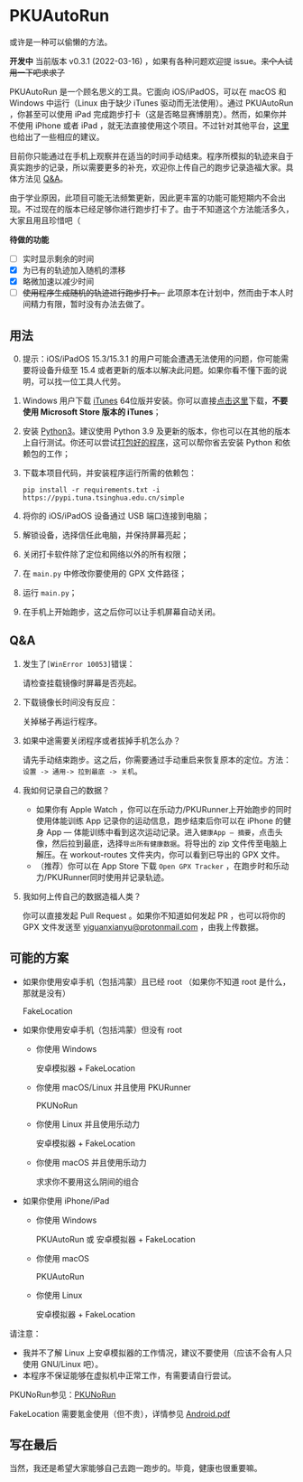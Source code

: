 # PKUAutoRun

或许是一种可以偷懒的方法。

**开发中** 当前版本 v0.3.1 (2022-03-16) ，如果有各种问题欢迎提 issue。~~来个人试用一下吧求求了~~

PKUAutoRun 是一个顾名思义的工具。它面向 iOS/iPadOS，可以在 macOS 和 Windows 中运行（Linux 由于缺少 iTunes 驱动而无法使用）。通过 PKUAutoRun ，你甚至可以使用 iPad 完成跑步打卡（这是否略显赛博朋克）。然而，如果你并不使用 iPhone 或者 iPad ，就无法直接使用这个项目。不过针对其他平台，[这里](https://github.com/yiguanxianyu/PKUAutoRun#可能的方案)也给出了一些相应的建议。

目前你只能通过在手机上观察并在适当的时间手动结束。程序所模拟的轨迹来自于真实跑步的记录，所以需要更多的补充，欢迎你上传自己的跑步记录造福大家。具体方法见 [Q&A](https://github.com/yiguanxianyu/PKUAutoRun#qa)。

由于学业原因，此项目可能无法频繁更新，因此更丰富的功能可能短期内不会出现。不过现在的版本已经足够你进行跑步打卡了。由于不知道这个方法能活多久，大家且用且珍惜吧（

**待做的功能**

- [ ] 实时显示剩余的时间
- [X] 为已有的轨迹加入随机的漂移
- [X] 略微加速以减少时间
- [ ] ~~使用程序生成随机的轨迹进行跑步打卡。~~ 此项原本在计划中，然而由于本人时间精力有限，暂时没有办法去做了。

## 用法

0. 提示：iOS/iPadOS 15.3/15.3.1 的用户可能会遭遇无法使用的问题，你可能需要将设备升级至 15.4 或者更新的版本以解决此问题。如果你看不懂下面的说明，可以找一位工具人代劳。

1. Windows 用户下载 [iTunes](https://www.apple.com.cn/itunes/) 64位版并安装。你可以直接[点击这里](https://www.apple.com/itunes/download/win64)下载，**不要使用 Microsoft Store 版本的 iTunes**；

2. 安装 [Python3](https://www.python.org/)。建议使用 Python 3.9 及更新的版本，你也可以在其他的版本上自行测试。你还可以尝试[打包好的程序](https://github.com/yiguanxianyu/PKUAutoRun/releases/latest)，这可以帮你省去安装 Python 和依赖包的工作；

3. 下载本项目代码，并安装程序运行所需的依赖包：

    `pip install -r requirements.txt -i https://pypi.tuna.tsinghua.edu.cn/simple`

4. 将你的 iOS/iPadOS 设备通过 USB 端口连接到电脑；

5. 解锁设备，选择信任此电脑，并保持屏幕亮起；

5. 关闭打卡软件除了定位和网络以外的所有权限；

6. 在 `main.py` 中修改你要使用的 GPX 文件路径；

7. 运行 `main.py`；

8. 在手机上开始跑步，这之后你可以让手机屏幕自动关闭。

## Q&A

1. 发生了`[WinError 10053]`错误： 

   请检查挂载镜像时屏幕是否亮起。

2. 下载镜像长时间没有反应：

   关掉梯子再运行程序。

3. 如果中途需要关闭程序或者拔掉手机怎么办？

   请先手动结束跑步。这之后，你需要通过手动重启来恢复原本的定位。方法：`设置 -> 通用-> 拉到最底 -> 关机`。

4. 我如何记录自己的数据？

   - 如果你有 Apple Watch ，你可以在乐动力/PKURunner上开始跑步的同时使用体能训练 App 记录你的运动信息，跑步结束后你可以在 iPhone 的健身 App — 体能训练中看到这次运动记录。进入`健康App — 摘要`，点击头像，然后拉到最底，选择`导出所有健康数据`。将导出的 zip 文件传至电脑上解压。在 workout-routes 文件夹内，你可以看到已导出的 GPX 文件。
   - （推荐）你可以在 App Store 下载 `Open GPX Tracker` ，在跑步时和乐动力/PKURunner同时使用并记录轨迹。

5. 我如何上传自己的数据造福人类？

   你可以直接发起 Pull Request 。如果你不知道如何发起 PR ，也可以将你的 GPX 文件发送至 yiguanxianyu@protonmail.com ，由我上传数据。

## 可能的方案

- 如果你使用安卓手机（包括鸿蒙）且已经 root （如果你不知道 root 是什么，那就是没有）

    FakeLocation

- 如果你使用安卓手机（包括鸿蒙）但没有 root

    - 你使用 Windows

        安卓模拟器 + FakeLocation

    - 你使用 macOS/Linux 并且使用 PKURunner

        PKUNoRun

    - 你使用 Linux 并且使用乐动力

        安卓模拟器 + FakeLocation

    - 你使用 macOS 并且使用乐动力

        求求你不要用这么阴间的组合

- 如果你使用 iPhone/iPad

    - 你使用 Windows

        PKUAutoRun 或 安卓模拟器 + FakeLocation

    - 你使用 macOS

        PKUAutoRun

    - 你使用 Linux

        安卓模拟器 + FakeLocation

请注意：

- 我并不了解 Linux 上安卓模拟器的工作情况，建议不要使用（应该不会有人只使用 GNU/Linux 吧）。
- 本程序不保证能够在虚拟机中正常工作，有需要请自行尝试。

PKUNoRun参见：[PKUNoRun](https://github.com/PKUNoRun/PKUNoRun)

FakeLocation 需要氪金使用（但不贵），详情参见 [Android.pdf](https://github.com/yiguanxianyu/PKUAutoRun/blob/main/Android.pdf)

## 写在最后

当然，我还是希望大家能够自己去跑一跑步的。毕竟，健康也很重要嘛。